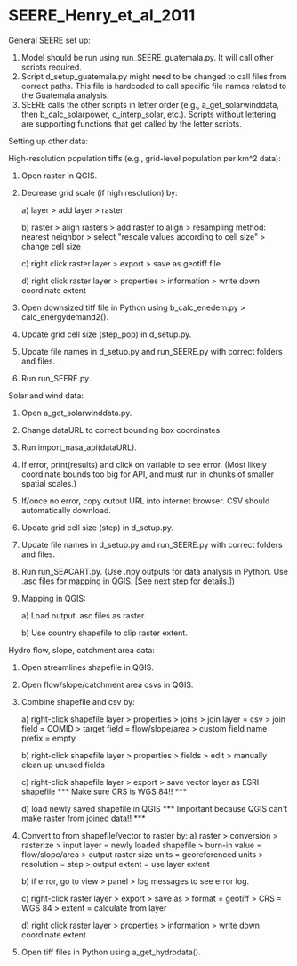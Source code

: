 # SEERE_Henry_et_al_2011

General SEERE set up:
1. Model should be run using run_SEERE_guatemala.py. It will call other scripts required.
2. Script d_setup_guatemala.py might need to be changed to call files from correct paths. This file is hardcoded to call specific file names related to the Guatemala analysis.
3. SEERE calls the other scripts in letter order (e.g., a_get_solarwinddata, then b_calc_solarpower, c_interp_solar, etc.). Scripts without lettering are supporting functions that get called by the letter scripts.


Setting up other data:

High-resolution population tiffs (e.g., grid-level population per km^2 data):
1. Open raster in QGIS.
2. Decrease grid scale (if high resolution) by:

    a) layer > add layer > raster

    b) raster > align rasters > add raster to align > resampling method: nearest neighbor > select "rescale values according to cell size" > change cell size

    c) right click raster layer > export > save as geotiff file

    d) right click raster layer > properties > information > write down coordinate extent

3. Open downsized tiff file in Python using b_calc_enedem.py > calc_energydemand2().
4. Update grid cell size (step_pop) in d_setup.py.
5. Update file names in d_setup.py and run_SEERE.py with correct folders and files.
6. Run run_SEERE.py.

Solar and wind data:
1. Open a_get_solarwinddata.py.
2. Change dataURL to correct bounding box coordinates.
3. Run import_nasa_api(dataURL).
4. If error, print(results) and click on variable to see error. (Most likely coordinate bounds too big for API, and must run in chunks of smaller spatial scales.)
5. If/once no error, copy output URL into internet browser. CSV should automatically download.
6. Update grid cell size (step) in d_setup.py.
7. Update file names in d_setup.py and run_SEERE.py with correct folders and files.
8. Run run_SEACART.py. (Use .npy outputs for data analysis in Python. Use .asc files for mapping in QGIS. [See next step for details.])
9. Mapping in QGIS:

    a) Load output .asc files as raster.

    b) Use country shapefile to clip raster extent.


Hydro flow, slope, catchment area data:
1. Open streamlines shapefile in QGIS.
2. Open flow/slope/catchment area csvs in QGIS.
3. Combine shapefile and csv by:

    a) right-click shapefile layer > properties > joins > join layer = csv > join field = COMID > target field = flow/slope/area > custom field name prefix = empty

    b) right-click shapefile layer > properties > fields > edit > manually clean up unused fields

    c) right-click shapefile layer > export > save vector layer as ESRI shapefile *** Make sure CRS is WGS 84!! ***

    d) load newly saved shapefile in QGIS *** Important because QGIS can't make raster from joined data!! ***

4. Convert to from shapefile/vector to raster by:
    a) raster > conversion > rasterize > input layer = newly loaded shapefile > burn-in value = flow/slope/area > output raster size units = georeferenced units > resolution = step > output extent = use layer extent

    b) if error, go to view > panel > log messages to see error log.

    c) right-click raster layer > export > save as > format = geotiff > CRS = WGS 84 > extent = calculate from layer

    d) right click raster layer > properties > information > write down coordinate extent

5. Open tiff files in Python using a_get_hydrodata().
